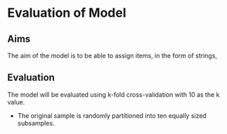 # Evaluation of Model

## Aims
The aim of the model is to be able to assign items, in the form of strings, 

## Evaluation
The model will be evaluated using k-fold cross-validation with 10 as the k value.

- The original sample is randomly partitioned into ten equally sized subsamples.

